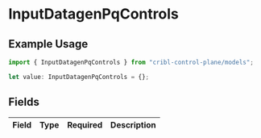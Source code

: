 # InputDatagenPqControls

## Example Usage

```typescript
import { InputDatagenPqControls } from "cribl-control-plane/models";

let value: InputDatagenPqControls = {};
```

## Fields

| Field       | Type        | Required    | Description |
| ----------- | ----------- | ----------- | ----------- |